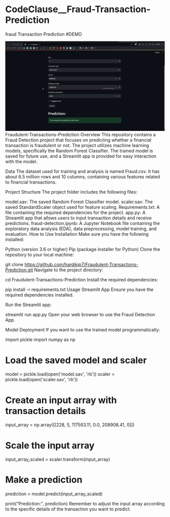 # CodeClause__Fraud-Transaction-Prediction
fraud Transaction Prediction
#DEMO

![Demo Video](https://github.com/Rajatkapoor01/CodeClause__Fraud-Transaction-Prediction/blob/main/demo.gif)
Fraudulent-Transactions-Prediction
Overview
This repository contains a Fraud Detection project that focuses on predicting whether a financial transaction is fraudulent or not. The project utilizes machine learning models, specifically the Random Forest Classifier. The trained model is saved for future use, and a Streamlit app is provided for easy interaction with the model.

Data
The dataset used for training and analysis is named Fraud.csv. It has about 6.5 million rows and 10 columns, containing various features related to financial transactions.

Project Structure
The project folder includes the following files:

model.sav: The saved Random Forest Classifier model.
scaler.sav: The saved StandardScaler object used for feature scaling.
Requirements.txt: A file containing the required dependencies for the project.
app.py: A Streamlit app that allows users to input transaction details and receive predictions.
fraud-detection.ipynb: A Jupyter Notebook file containing the exploratory data analysis (EDA), data preprocessing, model training, and evaluation.
How to Use
Installation
Make sure you have the following installed:

Python (version 3.6 or higher)
Pip (package installer for Python)
Clone the repository to your local machine:

git clone https://github.com/hardikjp7/Fraudulent-Transactions-Prediction.git
Navigate to the project directory:

cd Fraudulent-Transactions-Prediction
Install the required dependencies:

pip install -r requirements.txt
Usage
Streamlit App
Ensure you have the required dependencies installed.

Run the Streamlit app:

streamlit run app.py
Open your web browser to use the Fraud Detection App.

Model Deployment
If you want to use the trained model programmatically:

import pickle
import numpy as np

# Load the saved model and scaler
model = pickle.load(open('model.sav', 'rb'))
scaler = pickle.load(open('scaler.sav', 'rb'))

# Create an input array with transaction details
input_array = np.array([[228, 5, 117563.11, 0.0, 208908.41, 0]])

# Scale the input array
input_array_scaled = scaler.transform(input_array)

# Make a prediction
prediction = model.predict(input_array_scaled)

print("Prediction:", prediction)
Remember to adjust the input array according to the specific details of the transaction you want to predict.
